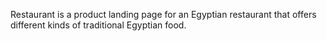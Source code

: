 Restaurant is a product landing page for an Egyptian restaurant that offers different kinds of traditional Egyptian food.
